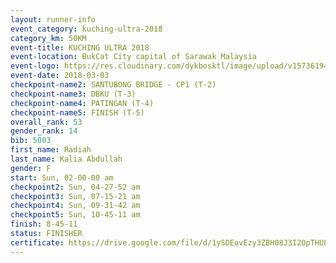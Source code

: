 ```yaml
--- 
layout: runner-info 
event_category: kuching-ultra-2018 
category_km: 50KM 
event-title: KUCHING ULTRA 2018 
event-location: BukCat City capital of Sarawak Malaysia 
event-logo: https://res.cloudinary.com/dykbosktl/image/upload/v1573619473/Logo/kuching-ultra-2018-logo_tlpvm5.png 
event-date: 2018-03-03 
checkpoint-name2: SANTUBONG BRIDGE - CP1 (T-2) 
checkpoint-name3: DBKU (T-3) 
checkpoint-name4: PATINGAN (T-4) 
checkpoint-name5: FINISH (T-5) 
overall_rank: 53
gender_rank: 14
bib: 5003
first_name: Radiah
last_name: Kalia Abdullah
gender: F
start: Sun, 02-00-00 am
checkpoint2: Sun, 04-27-52 am
checkpoint3: Sun, 07-15-21 am
checkpoint4: Sun, 09-31-42 am
checkpoint5: Sun, 10-45-11 am
finish: 8-45-11
status: FINISHER
certificate: https://drive.google.com/file/d/1ySDEovEzy3ZBH08J3I2OpTHU8CkXg8Ca/view?usp=sharing
--- 
```

